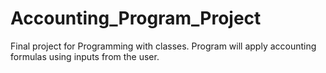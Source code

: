 # Accounting_Program_Project
Final project for Programming with classes. Program will apply accounting formulas using inputs from the user.
